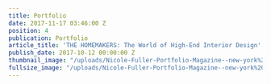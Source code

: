 ```yaml
---
title: Portfolio
date: 2017-11-17 03:46:00 Z
position: 4
publication: Portfolio
article_title: 'THE HOMEMAKERS: The World of High-End Interior Design'
publish_date: 2017-10-12 00:00:00 Z
thumbnail_image: "/uploads/Nicole-Fuller-Portfolio-Magazine--new-york%201-69a7a3.jpg"
fullsize_image: "/uploads/Nicole-Fuller-Portfolio-Magazine--new-york%201-69a7a3.jpg"
---
```


